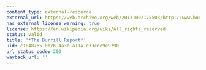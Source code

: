 ```yaml
---
content_type: external-resource
external_url: https://web.archive.org/web/20131002175503/http://www.burrillreport.com/article-the_september_2013_issue_of_the_burrill_report.html
has_external_license_warning: true
license: https://en.wikipedia.org/wiki/All_rights_reserved
status: valid
title: '*The Burrill Report*'
uid: c1848765-0b76-4a3d-a11a-e33cce9e9790
url_status_code: 200
wayback_url: ''
---
```

